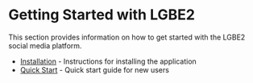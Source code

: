 # Getting Started with LGBE2

This section provides information on how to get started with the LGBE2 social media platform.

- [Installation](installation.md) - Instructions for installing the application
- [Quick Start](quick-start.md) - Quick start guide for new users

